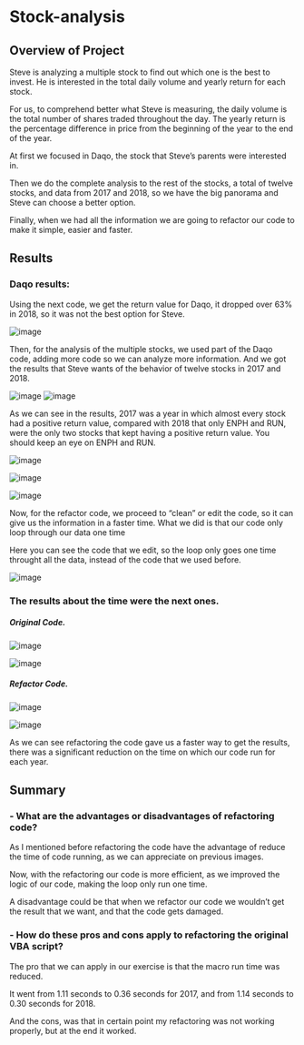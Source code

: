 # Stock-analysis

## Overview of Project

Steve is analyzing a multiple stock to find out which one is the best to invest. He is interested in the total daily volume and yearly return for each stock.

For us, to comprehend better what Steve is measuring, the daily volume is the total number of shares traded throughout the day. The yearly return is the percentage difference in price from the beginning of the year to the end of the year.

At first we focused in Daqo, the stock that Steve’s parents were interested in.

Then we do the complete analysis to the rest of the stocks, a total of twelve stocks, and data from 2017 and 2018, so we have the big panorama and Steve can choose a better option.

Finally, when we had all the information we are going to refactor our code to make it simple, easier and faster.


## Results

### Daqo results:

Using the next code, we get the return value for Daqo, it dropped over 63% in 2018, so it was not the best option for Steve.

![image](https://user-images.githubusercontent.com/90534703/135390916-7faf06ff-d4f6-427e-97b5-4c3f52a6b60e.png)


Then, for the analysis of the multiple stocks, we used part of the Daqo code, adding more code so we can analyze more information. And we got the results that Steve wants of the behavior of twelve stocks in 2017 and 2018.


![image](https://user-images.githubusercontent.com/90534703/135390962-51eb9d2e-c46f-409f-b862-e1acf92c96d7.png)
![image](https://user-images.githubusercontent.com/90534703/135390976-fdcda8a8-093c-429b-9afc-64ecaac6234b.png)


As we can see in the results, 2017 was a year in which almost every stock had a positive return value, compared with 2018 that only ENPH and RUN, were the only two stocks that kept having a positive return value. You should keep an eye on ENPH and RUN. 

![image](https://user-images.githubusercontent.com/90534703/135390997-0046be21-fee9-436a-bd3f-0996628b4219.png)

![image](https://user-images.githubusercontent.com/90534703/135391019-03799991-b327-4e24-bd3e-7fe76ca6c24b.png)

![image](https://user-images.githubusercontent.com/90534703/135391032-9e261603-2347-45a0-bbfc-bbb8123f576d.png)


Now, for the refactor code, we proceed to “clean” or edit the code, so it can give us the information in a faster time. What we did is that our code only loop through our data one time

Here you can see the code that we edit, so the loop only goes one time throught all the data, instead of the code that we used before.

![image](https://user-images.githubusercontent.com/90534703/135391058-0847ac5c-a70f-4a2e-8f2f-63652cce6838.png)



### The results about the time were the next ones.
##### Original Code.
![image](https://user-images.githubusercontent.com/90534703/135391104-4ce46c3c-f927-4450-99ea-7a1098426237.png)

![image](https://user-images.githubusercontent.com/90534703/135391121-f1ec28bd-e321-4757-b2bf-c48fc9ec72f5.png)

##### Refactor Code.
![image](https://user-images.githubusercontent.com/90534703/135391160-3ef8458c-dc4f-4d71-9058-edb3be484197.png)

![image](https://user-images.githubusercontent.com/90534703/135391172-a74a80e6-65f6-491f-9a14-1afe1934647e.png)

As we can see refactoring the code gave us a faster way to get the results, there was a significant reduction on the time on which our code run for each year.

## Summary

### - What are the advantages or disadvantages of refactoring code?

As I mentioned before refactoring the code have the advantage of reduce the time of code running, as we can appreciate on previous images.

Now, with the refactoring our code is more efficient, as we improved the logic of our code, making the loop only run one time.

A disadvantage could be that when we refactor our code we wouldn’t get the result that we want, and that the code gets damaged.

### - How do these pros and cons apply to refactoring the original VBA script?

The pro that we can apply in our exercise is that the macro run time was reduced.

It went from 1.11 seconds to 0.36 seconds for 2017, and from 1.14 seconds to 0.30 seconds for 2018.

And the cons, was that in certain point my refactoring was not working properly, but at the end it worked.






